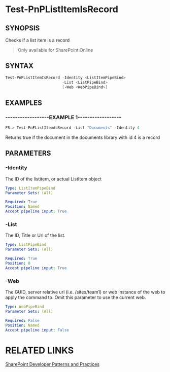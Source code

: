 # Test-PnPListItemIsRecord

## SYNOPSIS
Checks if a list item is a record

>Only available for SharePoint Online

## SYNTAX 

```powershell
Test-PnPListItemIsRecord -Identity <ListItemPipeBind>
                         -List <ListPipeBind>
                         [-Web <WebPipeBind>]
```

## EXAMPLES

### ------------------EXAMPLE 1------------------
```powershell
PS:> Test-PnPListItemAsRecord -List "Documents" -Identity 4
```

Returns true if the document in the documents library with id 4 is a record

## PARAMETERS

### -Identity
The ID of the listitem, or actual ListItem object

```yaml
Type: ListItemPipeBind
Parameter Sets: (All)

Required: True
Position: Named
Accept pipeline input: True
```

### -List
The ID, Title or Url of the list.

```yaml
Type: ListPipeBind
Parameter Sets: (All)

Required: True
Position: 0
Accept pipeline input: True
```

### -Web
The GUID, server relative url (i.e. /sites/team1) or web instance of the web to apply the command to. Omit this parameter to use the current web.

```yaml
Type: WebPipeBind
Parameter Sets: (All)

Required: False
Position: Named
Accept pipeline input: False
```

# RELATED LINKS

[SharePoint Developer Patterns and Practices](http://aka.ms/sppnp)